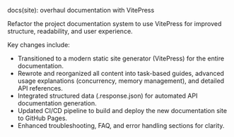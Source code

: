 docs(site): overhaul documentation with VitePress

Refactor the project documentation system to use VitePress for improved structure, readability, and user experience.

Key changes include:
- Transitioned to a modern static site generator (VitePress) for the entire documentation.
- Rewrote and reorganized all content into task-based guides, advanced usage explanations (concurrency, memory management), and detailed API references.
- Integrated structured data (.response.json) for automated API documentation generation.
- Updated CI/CD pipeline to build and deploy the new documentation site to GitHub Pages.
- Enhanced troubleshooting, FAQ, and error handling sections for clarity.